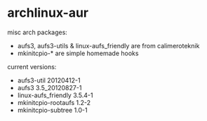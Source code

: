 archlinux-aur
=============

misc arch packages:

* aufs3, aufs3-utils & linux-aufs_friendly are from calimeroteknik
* mkinitcpio-* are simple homemade hooks

current versions:

* aufs3-util                20120412-1
* aufs3                     3.5_20120827-1
* linux-aufs_friendly       3.5.4-1
* mkinitcpio-rootaufs       1.2-2
* mkinitcpio-subtree        1.0-1
